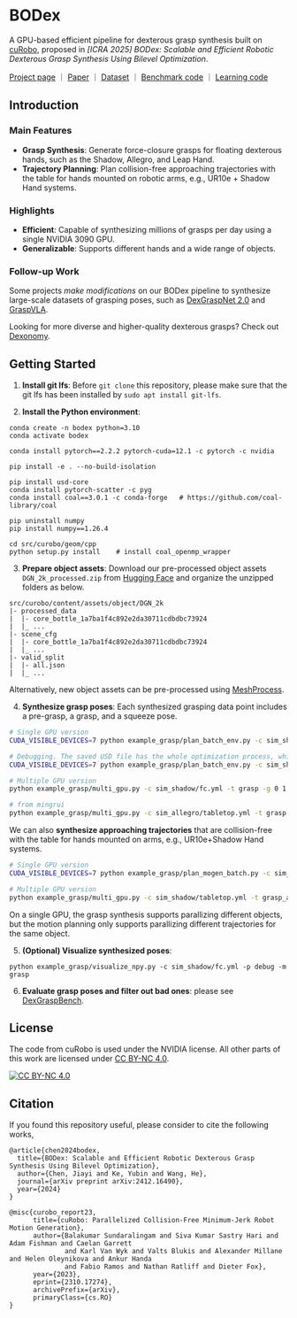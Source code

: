 # BODex

A GPU-based efficient pipeline for dexterous grasp synthesis built on [cuRobo](https://github.com/NVlabs/curobo/tree/main), proposed in *[ICRA 2025] BODex: Scalable and Efficient Robotic Dexterous Grasp Synthesis Using Bilevel Optimization*.

[Project page](https://pku-epic.github.io/BODex/) ｜ [Paper](https://arxiv.org/abs/2412.16490) ｜ [Dataset](https://huggingface.co/datasets/JiayiChenPKU/BODex) ｜ [Benchmark code](https://github.com/JYChen18/DexGraspBench) ｜ [Learning code](https://github.com/JYChen18/DexLearn)

## Introduction
### Main Features
- **Grasp Synthesis**: Generate force-closure grasps for floating dexterous hands, such as the Shadow, Allegro, and Leap Hand.
- **Trajectory Planning**: Plan collision-free approaching trajectories with the table for hands mounted on robotic arms, e.g., UR10e + Shadow Hand systems.

### Highlights
- **Efficient**: Capable of synthesizing millions of grasps per day using a single NVIDIA 3090 GPU.
- **Generalizable**: Supports different hands and a wide range of objects.

### Follow-up Work
Some projects *make modifications* on our BODex pipeline to synthesize large-scale datasets of grasping poses, such as [DexGraspNet 2.0](https://pku-epic.github.io/DexGraspNet2.0/) and [GraspVLA](https://pku-epic.github.io/GraspVLA-web/).

Looking for more diverse and higher-quality dexterous grasps? Check out [Dexonomy](https://pku-epic.github.io/Dexonomy).



## Getting Started
1. **Install git lfs**: Before `git clone` this repository, please make sure that the git lfs has been installed by `sudo apt install git-lfs`.

2. **Install the Python environment**:
```
conda create -n bodex python=3.10
conda activate bodex

conda install pytorch==2.2.2 pytorch-cuda=12.1 -c pytorch -c nvidia 

pip install -e . --no-build-isolation  

pip install usd-core 
conda install pytorch-scatter -c pyg
conda install coal==3.0.1 -c conda-forge   # https://github.com/coal-library/coal

pip uninstall numpy
pip install numpy==1.26.4

cd src/curobo/geom/cpp
python setup.py install    # install coal_openmp_wrapper
```

3. **Prepare object assets**: Download our pre-processed object assets `DGN_2k_processed.zip` from [Hugging Face](https://huggingface.co/datasets/JiayiChenPKU/BODex) and organize the unzipped folders as below. 
```
src/curobo/content/assets/object/DGN_2k
|- processed_data
|  |- core_bottle_1a7ba1f4c892e2da30711cdbdbc73924
|  |_ ...
|- scene_cfg
|  |- core_bottle_1a7ba1f4c892e2da30711cdbdbc73924
|  |_ ...
|- valid_split
|  |- all.json
|  |_ ...
```
Alternatively, new object assets can be pre-processed using [MeshProcess](https://github.com/JYChen18/MeshProcess).
   
4. **Synthesize grasp poses**: Each synthesized grasping data point includes a pre-grasp, a grasp, and a squeeze pose. 
```bash
# Single GPU version
CUDA_VISIBLE_DEVICES=7 python example_grasp/plan_batch_env.py -c sim_shadow/fc.yml -w 40 

# Debugging. The saved USD file has the whole optimization process, while the intermediate gradient on each contact point is denoted by the purple line.
CUDA_VISIBLE_DEVICES=7 python example_grasp/plan_batch_env.py -c sim_shadow/fc.yml -w 1 -m usd -debug -d all -i 0 1

# Multiple GPU version
python example_grasp/multi_gpu.py -c sim_shadow/fc.yml -t grasp -g 0 1 2 3 

# from mingrui
python example_grasp/multi_gpu.py -c sim_allegro/tabletop.yml -t grasp -w 40 -g 0 1 2 3 4 5 6 7
```
We can also **synthesize approaching trajectories** that are collision-free with the table for hands mounted on arms, e.g., UR10e+Shadow Hand systems.
 ```bash
# Single GPU version
CUDA_VISIBLE_DEVICES=7 python example_grasp/plan_mogen_batch.py -c sim_shadow/tabletop.yml -t grasp_and_mogen

# Multiple GPU version
python example_grasp/multi_gpu.py -c sim_shadow/tabletop.yml -t grasp_and_mogen -g 0 1 2 3 
```
On a single GPU, the grasp synthesis supports parallizing different objects, but the motion planning only supports parallizing different trajectories for the same object.

5. **(Optional) Visualize synthesized poses**:
```
python example_grasp/visualize_npy.py -c sim_shadow/fc.yml -p debug -m grasp
```

6. **Evaluate grasp poses and filter out bad ones**: please see [DexGraspBench](https://github.com/JYChen18/DexGraspBench).


## License

The code from cuRobo is used under the NVIDIA license. All other parts of this work are licensed under [CC BY-NC 4.0][cc-by-nc].

[![CC BY-NC 4.0][cc-by-nc-image]][cc-by-nc]

[cc-by-nc]: https://creativecommons.org/licenses/by-nc/4.0/
[cc-by-nc-image]: https://licensebuttons.net/l/by-nc/4.0/88x31.png

## Citation

If you found this repository useful, please consider to cite the following works,

```
@article{chen2024bodex,
  title={BODex: Scalable and Efficient Robotic Dexterous Grasp Synthesis Using Bilevel Optimization},
  author={Chen, Jiayi and Ke, Yubin and Wang, He},
  journal={arXiv preprint arXiv:2412.16490},
  year={2024}
}

@misc{curobo_report23,
      title={cuRobo: Parallelized Collision-Free Minimum-Jerk Robot Motion Generation},
      author={Balakumar Sundaralingam and Siva Kumar Sastry Hari and Adam Fishman and Caelan Garrett
              and Karl Van Wyk and Valts Blukis and Alexander Millane and Helen Oleynikova and Ankur Handa
              and Fabio Ramos and Nathan Ratliff and Dieter Fox},
      year={2023},
      eprint={2310.17274},
      archivePrefix={arXiv},
      primaryClass={cs.RO}
}
```
